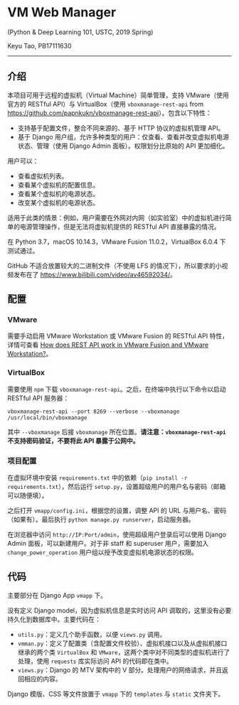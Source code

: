 # VM Web Manager

(Python & Deep Learning 101, USTC, 2019 Spring)

Keyu Tao, PB17111630

---

## 介绍

本项目可用于远程的虚拟机（Virtual Machine）简单管理，支持 VMware（使用官方的 RESTful API）与 VirtualBox（使用 `vboxmanage-rest-api` from <https://github.com/papnkukn/vboxmanage-rest-api>）。包含以下特性：

- 支持基于配置文件，整合不同来源的、基于 HTTP 协议的虚拟机管理 API。
- 基于 Django 用户组，允许多种类型的用户：仅查看、查看并改变虚拟机电源状态、管理（使用 Django Admin 面板）。权限划分比原始的 API 更加细化。

用户可以：

- 查看虚拟机列表。
- 查看某个虚拟机的配置信息。
- 查看某个虚拟机的电源状态。
- 改变某个虚拟机的电源状态。

适用于此类的情景：例如，用户需要在外网对内网（如实验室）中的虚拟机进行简单的电源管理操作，但是无法将虚拟机提供的 RESTful API 直接暴露的情况。

在 Python 3.7，macOS 10.14.3，VMware Fusion 11.0.2，VirtualBox 6.0.4 下测试通过。

GitHub 不适合放置较大的二进制文件（不使用 LFS 的情况下），所以要求的小视频发布在了 <https://www.bilibili.com/video/av46592034/>。

## 配置

### VMware

需要手动启用 VMware Workstation 或 VMware Fusion 的 RESTful API 特性，详情可查看 [How does REST API work in VMware Fusion and VMware Workstation?](https://www.starwindsoftware.com/blog/how-does-rest-api-work-in-vmware-fusion-and-vmware-workstation)。

### VirtualBox

需要使用 `npm` 下载 `vboxmanage-rest-api`。之后，在终端中执行以下命令以启动 RESTful API 服务器：

```
vboxmanage-rest-api --port 8269 --verbose --vboxmanage /usr/local/bin/vboxmanage
```

其中 `--vboxmanage` 后接 `vboxmanage` 所在位置。**请注意：`vboxmanage-rest-api` 不支持密码验证，不要将此 API 暴露于公网中。**

### 项目配置

在虚拟环境中安装 `requirements.txt` 中的依赖（`pip install -r requirements.txt`），然后运行 `setup.py`，设置超级用户的用户名与密码（邮箱可以随便填）。

之后打开 `vmapp/config.ini`，根据您的设置，调整 API 的 URL 与用户名、密码（如果有）。最后执行 `python manage.py runserver`，启动服务器。

在浏览器中访问 `http://IP:Port/admin`，使用超级用户登录后可以使用 Django Admin 面板，可以新建用户。对于非 staff 和 superuser 用户，需要加入 `change_power_operation` 用户组以授予改变虚拟机电源状态的权限。

## 代码

主要部分在 Django App `vmapp` 下。

没有定义 Django model，因为虚拟机信息是实时访问 API 调取的，这里没有必要持久化到数据库中。主要代码在：

- `utils.py`：定义几个助手函数，以便 `views.py` 调用。
- `vmman.py`：定义了配置类（含配置文件校验）、虚拟机接口以及从虚拟机接口继承的两个类 `VirtualBox` 和 `VMware`，这两个类中对不同类型的虚拟机进行了处理，使用 `requests` 库实际访问 API 的代码即在类中。
- `views.py`：Django 的 MTV 架构中的 V 部分。处理用户的网络请求，并且返回相应的内容。

Django 模版、CSS 等文件放置于 `vmapp` 下的 `templates` 与 `static` 文件夹下。